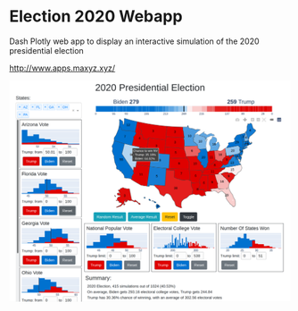 # Election 2020 Webapp

Dash Plotly web app to display an interactive simulation of the 2020 presidential election

http://www.apps.maxyz.xyz/

![](/images/screenshot.png)

